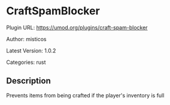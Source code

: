 # CraftSpamBlocker

Plugin URL: https://umod.org/plugins/craft-spam-blocker

Author: misticos

Latest Version: 1.0.2

Categories: rust

## Description

Prevents items from being crafted if the player's inventory is full
